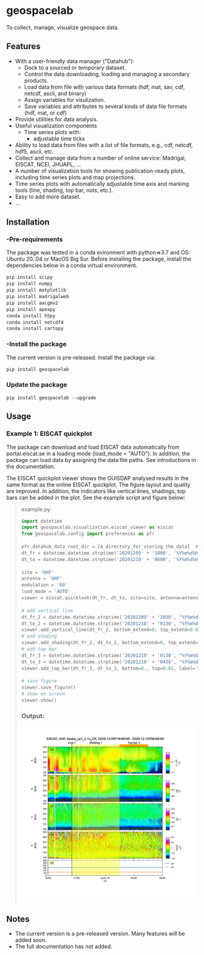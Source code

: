 # geospacelab
To collect, manage, visualize geospace data.

## Features
- With a user-friendly data manager ("Datahub"):
    + Dock to a sourced or temporary dataset.
    + Control the data downloading, loading and managing a secondary products.
    + Load data from file with various data formats (hdf, mat, sav, cdf, netcdf, ascii, and binary)
    + Assign variables for visulization.
    + Save variables and attributes to several kinds of data file formats (hdf, mat, or cdf)
- Provide utilities for data analysis.
- Useful visualization components
    + Time series plots with:
        - adjustable time ticks
- Ability to load data from files with a list of file formats, e.g., cdf, netcdf, hdf5, ascii, etc.
- Collect and manage data from a number of online service: Madrigal, EISCAT, NCEI, JHUAPL, ...
- A number of visualization tools for showing publication-ready plots, including time series plots and map projections.
- Time series plots with automatically adjustable time axis and marking tools (line, shading, top bar, nots, etc.). 
- Easy to add more dataset.
- ...

## Installation

### -Pre-requirements
The package was tested in a conda evironment with python=>3.7 and OS: Ubuntu 20..04 or MacOS Big Sur.
Before installing the package, install the dependencies below in a conda virtual environment.

```sh
pip install scipy
pip install numpy
pip install matplotlib
pip install madrigalweb
pip install aacgmv2
pip install apexpy
conda install h5py
conda install netcdf4
conda install cartopy 
```

### -Install the package
The current version is pre-released. Install the package via:

```shell
pip install geospacelab
```

### Update the package
```shell
pip install geospacelab --upgrade
```

## Usage

### Example 1: EISCAT quickplot
The package can download and load EISCAT data automatically from portal.eiscat.se in a loading mode (load_mode = "AUTO").
In addition, the package can load data by assigning the data file paths. See introductions in the documentation.

The EISCAT quickplot viewer shows the GUISDAP analysed results in the same format as the online EISCAT quickplot.
The figure layout and quality are improved. In addition, the indicators like vertical lines, shadings, top bars can be 
added in the plot. See the example script and figure below:

> example.py
> ```python
> import datetime
> import geospacelab.visualization.eiscat_viewer as eiscat
> from geospacelab.config import preferences as pfr
> 
> pfr.datahub_data_root_dir = [A_directory_for_storing_the_data]  # Default: [home_directory]/Geospace_Data
> dt_fr = datetime.datetime.strptime('20201209' + '1800', '%Y%m%d%H%M')
> dt_to = datetime.datetime.strptime('20201210' + '0600', '%Y%m%d%H%M')
>
> site = 'UHF'
> antenna = 'UHF'
> modulation = '60'
> load_mode = 'AUTO'
> viewer = eiscat.quicklook(dt_fr, dt_to, site=site, antenna=antenna, modulation=modulation, load_mode='AUTO')
> 
> # add vertical line
> dt_fr_2 = datetime.datetime.strptime('20201209' + '2030', "%Y%m%d%H%M")
> dt_to_2 = datetime.datetime.strptime('20201210' + '0130', "%Y%m%d%H%M")
> viewer.add_vertical_line(dt_fr_2, bottom_extend=0, top_extend=0.02, label='Line 1', label_position='top')
> # add shading
> viewer.add_shading(dt_fr_2, dt_to_2, bottom_extend=0, top_extend=0.02, label='Shading 1', label_position='top')
> # add top bar
> dt_fr_3 = datetime.datetime.strptime('20201210' + '0130', "%Y%m%d%H%M")
> dt_to_3 = datetime.datetime.strptime('20201210' + '0430', "%Y%m%d%H%M")
> viewer.add_top_bar(dt_fr_3, dt_to_3, bottom=0., top=0.02, label='Top bar 1')
>
> # save figure
> viewer.save_figure()
> # show on screen
> viewer.show()
> ```
> ### Output:
> ![plot](./examples/EISCAT_UHF_beata_cp1_2.1u_CP_20201209-180000-20201210-060000.png)

## Notes
- The current version is a pre-released version. Many features will be added soon.
- The full documentation has not added.

